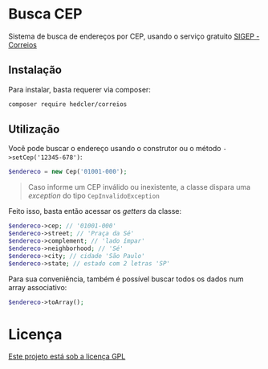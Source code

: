 # Busca CEP

Sistema de busca de endereços por CEP, usando o serviço gratuito [SIGEP - Correios](http://www.corporativo.correios.com.br/encomendas/sigepweb/doc/Manual_de_Implementacao_do_Web_Service_SIGEP_WEB.pdf)

## Instalação

Para instalar, basta requerer via composer:

```bash
composer require hedcler/correios
```

## Utilização

Você pode buscar o endereço usando o construtor ou o método `->setCep('12345-678')`:
```php
$endereco = new Cep('01001-000');
```
> Caso informe um CEP inválido ou inexistente, a classe dispara uma _exception_ do tipo `CepInvalidoException`

Feito isso, basta então acessar os _getters_ da classe:
```php
$endereco->cep; // '01001-000'
$endereco->street; // 'Praça da Sé'
$endereco->complement; // 'lado ímpar'
$endereco->neighborhood; // 'Sé'
$endereco->city; // cidade 'São Paulo'
$endereco->state; // estado com 2 letras 'SP'
```

Para sua conveniência, também é possível buscar todos os dados num array associativo:
```php
$endereco->toArray();
```

# Licença

[Este projeto está sob a licença GPL](https://www.gnu.org/licenses/gpl-3.0.en.html)
